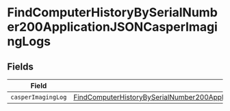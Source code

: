 # FindComputerHistoryBySerialNumber200ApplicationJSONCasperImagingLogs


## Fields

| Field                                                                                                                                                                                                   | Type                                                                                                                                                                                                    | Required                                                                                                                                                                                                | Description                                                                                                                                                                                             |
| ------------------------------------------------------------------------------------------------------------------------------------------------------------------------------------------------------- | ------------------------------------------------------------------------------------------------------------------------------------------------------------------------------------------------------- | ------------------------------------------------------------------------------------------------------------------------------------------------------------------------------------------------------- | ------------------------------------------------------------------------------------------------------------------------------------------------------------------------------------------------------- |
| `casperImagingLog`                                                                                                                                                                                      | [FindComputerHistoryBySerialNumber200ApplicationJSONCasperImagingLogsCasperImagingLog](../../models/operations/findcomputerhistorybyserialnumber200applicationjsoncasperimaginglogscasperimaginglog.md) | :heavy_minus_sign:                                                                                                                                                                                      | N/A                                                                                                                                                                                                     |